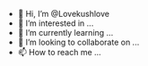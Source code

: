 - 👋 Hi, I’m @Lovekushlove
- 👀 I’m interested in ...
- 🌱 I’m currently learning ...
- 💞️ I’m looking to collaborate on ...
- 📫 How to reach me ...

<!---
Lovekushlove/Lovekushlove is a ✨ special ✨ repository because its `README.md` (this file) appears on your GitHub profile.
You can click the Preview link to take a look at your changes.
--->
